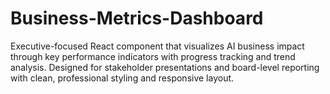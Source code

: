 # Business-Metrics-Dashboard
Executive-focused React component that visualizes AI business impact through key performance indicators with progress tracking and trend analysis. Designed for stakeholder presentations and board-level reporting with clean, professional styling and responsive layout.

